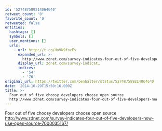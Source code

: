 ```yaml
---
id: '527487589214064640'
retweet_count: '0'
favorite_count: '0'
retweeted: false
entities:
  hashtags: []
  symbols: []
  user_mentions: []
  urls:
    - url: http://t.co/HoVN9fozFv
      expanded_url: >-
        http://www.zdnet.com/survey-indicates-four-out-of-five-developers-now-use-open-source-7000035167/
      display_url: zdnet.com/survey-indicat…
      indices:
        - '54'
        - '76'
original_url: https://twitter.com/benbalter/status/527487589214064640
date: '2014-10-29T15:50:16.000Z'
title: >-
  Four out of five choosy developers choose open source
  http://www.zdnet.com/survey-indicates-four-out-of-five-developers-now-use-open-source-7000035167/
---
```


Four out of five choosy developers choose open source http://www.zdnet.com/survey-indicates-four-out-of-five-developers-now-use-open-source-7000035167/
